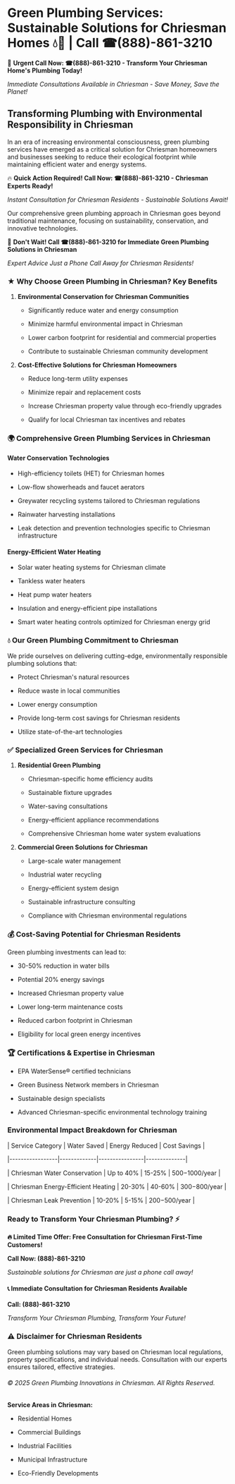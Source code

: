 # Green Plumbing Services: Sustainable Solutions for Chriesman Homes 💧🌿 | Call ☎(888)-861-3210

🚨 **Urgent Call Now: ☎(888)-861-3210 - Transform Your Chriesman Home's Plumbing Today!**
*Immediate Consultations Available in Chriesman - Save Money, Save the Planet!*

## Transforming Plumbing with Environmental Responsibility in Chriesman

In an era of increasing environmental consciousness, green plumbing services have emerged as a critical solution for Chriesman homeowners and businesses seeking to reduce their ecological footprint while maintaining efficient water and energy systems. 

🔥 **Quick Action Required! Call Now: ☎(888)-861-3210 - Chriesman Experts Ready!**
*Instant Consultation for Chriesman Residents - Sustainable Solutions Await!*

Our comprehensive green plumbing approach in Chriesman goes beyond traditional maintenance, focusing on sustainability, conservation, and innovative technologies.

🚨 **Don't Wait! Call ☎(888)-861-3210 for Immediate Green Plumbing Solutions in Chriesman**
*Expert Advice Just a Phone Call Away for Chriesman Residents!*

### ★ Why Choose Green Plumbing in Chriesman? Key Benefits

1. **Environmental Conservation for Chriesman Communities** 
   - Significantly reduce water and energy consumption
   - Minimize harmful environmental impact in Chriesman
   - Lower carbon footprint for residential and commercial properties
   - Contribute to sustainable Chriesman community development

2. **Cost-Effective Solutions for Chriesman Homeowners** 
   - Reduce long-term utility expenses
   - Minimize repair and replacement costs
   - Increase Chriesman property value through eco-friendly upgrades
   - Qualify for local Chriesman tax incentives and rebates

### 🌍 Comprehensive Green Plumbing Services in Chriesman

#### Water Conservation Technologies
- High-efficiency toilets (HET) for Chriesman homes
- Low-flow showerheads and faucet aerators
- Greywater recycling systems tailored to Chriesman regulations
- Rainwater harvesting installations
- Leak detection and prevention technologies specific to Chriesman infrastructure

#### Energy-Efficient Water Heating
- Solar water heating systems for Chriesman climate
- Tankless water heaters
- Heat pump water heaters
- Insulation and energy-efficient pipe installations
- Smart water heating controls optimized for Chriesman energy grid

### 💧 Our Green Plumbing Commitment to Chriesman

We pride ourselves on delivering cutting-edge, environmentally responsible plumbing solutions that:
- Protect Chriesman's natural resources
- Reduce waste in local communities
- Lower energy consumption
- Provide long-term cost savings for Chriesman residents
- Utilize state-of-the-art technologies

### ✅ Specialized Green Services for Chriesman

1. **Residential Green Plumbing**
   - Chriesman-specific home efficiency audits
   - Sustainable fixture upgrades
   - Water-saving consultations
   - Energy-efficient appliance recommendations
   - Comprehensive Chriesman home water system evaluations

2. **Commercial Green Solutions for Chriesman**
   - Large-scale water management
   - Industrial water recycling
   - Energy-efficient system design
   - Sustainable infrastructure consulting
   - Compliance with Chriesman environmental regulations

### 💰 Cost-Saving Potential for Chriesman Residents

Green plumbing investments can lead to:
- 30-50% reduction in water bills
- Potential 20% energy savings
- Increased Chriesman property value
- Lower long-term maintenance costs
- Reduced carbon footprint in Chriesman
- Eligibility for local green energy incentives

### 🏆 Certifications & Expertise in Chriesman

- EPA WaterSense® certified technicians
- Green Business Network members in Chriesman
- Sustainable design specialists
- Advanced Chriesman-specific environmental technology training

### Environmental Impact Breakdown for Chriesman

| Service Category | Water Saved | Energy Reduced | Cost Savings |
|-----------------|-------------|----------------|--------------|
| Chriesman Water Conservation | Up to 40% | 15-25% | $500-$1000/year |
| Chriesman Energy-Efficient Heating | 20-30% | 40-60% | $300-$800/year |
| Chriesman Leak Prevention | 10-20% | 5-15% | $200-$500/year |

### Ready to Transform Your Chriesman Plumbing? ⚡

**🔥 Limited Time Offer: Free Consultation for Chriesman First-Time Customers!**

**Call Now: (888)-861-3210**
*Sustainable solutions for Chriesman are just a phone call away!*

#### 📞 Immediate Consultation for Chriesman Residents Available

**Call: (888)-861-3210**
*Transform Your Chriesman Plumbing, Transform Your Future!*

### ⚠️ Disclaimer for Chriesman Residents

Green plumbing solutions may vary based on Chriesman local regulations, property specifications, and individual needs. Consultation with our experts ensures tailored, effective strategies.

###### © 2025 Green Plumbing Innovations in Chriesman. All Rights Reserved.

**Service Areas in Chriesman:** 
- Residential Homes
- Commercial Buildings
- Industrial Facilities
- Municipal Infrastructure
- Eco-Friendly Developments
